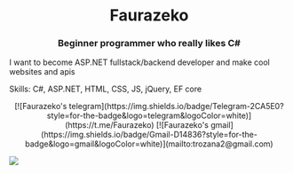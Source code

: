 <h1 align="center">Faurazeko</h1>
<h3 align="center">Beginner programmer who really likes C#</h3>

I want to become ASP.NET fullstack/backend developer and make cool websites and apis

Skills: C#, ASP.NET, HTML, CSS, JS, jQuery, EF core 

<div align="center">[![Faurazeko's telegram](https://img.shields.io/badge/Telegram-2CA5E0?style=for-the-badge&logo=telegram&logoColor=white)](https://t.me/Faurazeko) [![Faurazeko's gmail](https://img.shields.io/badge/Gmail-D14836?style=for-the-badge&logo=gmail&logoColor=white)](mailto:trozana2@gmail.com)</div>

![](https://komarev.com/ghpvc/?username=faurazeko)
